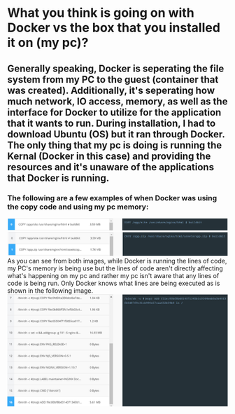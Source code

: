 # What you think is going on with Docker vs the box that you installed it on (my pc)?
## Generally speaking, Docker is seperating the file system from my PC to the guest (container that was created). Additionally, it's seperating how much network, IO access, memory, as well as the interface for Docker to utilize for the application that it wants to run. During installation, I had to download Ubuntu (OS) but it ran through Docker. The only thing that my pc is doing is running the Kernal (Docker in this case) and providing the resources and it's unaware of the applications that Docker is running.

### The following are a few examples of when Docker was using the copy code and using my pc memory:
![Image of First Line of Docker Code](https://github.com/tui54142/CIS-4330/blob/main/Copy_P1.PNG)
![Image of Second Line of Docker Code](https://github.com/tui54142/CIS-4330/blob/main/Copy_P2.PNG)
As you can see from both images, while Docker is running the lines of code, my PC's memory is being use but the lines of code aren't directly affecting what's happening on my pc and rather my pc isn't aware that any lines of code is being run. Only Docker knows what lines are being executed as is shown in the following image.
![Image of Commands In Docker](https://github.com/tui54142/CIS-4330/blob/main/Last_Line.PNG)


